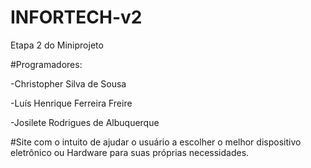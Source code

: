 # INFORTECH-v2
Etapa 2 do Miniprojeto

#Programadores:

-Christopher Silva de Sousa

-Luís Henrique Ferreira Freire

-Josilete Rodrigues de Albuquerque

#Site com o intuito de ajudar o usuário a escolher o melhor dispositivo eletrônico ou Hardware para suas próprias necessidades.
